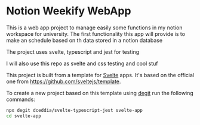 # Notion Weekify WebApp

This is a web app project to manage easily some functions in my notion workspace for university.
The first functionality this app will provide is to make an schedule based on th data stored in a notion database

The project uses svelte, typescript and jest for testing

I will also use this repo as svelte and css testing and cool stuf

This project is built from a template for [Svelte](https://svelte.dev) apps. It's based on the official one from <https://github.com/sveltejs/template>.

To create a new project based on this template using [degit](https://github.com/Rich-Harris/degit) run the following commands:

```bash
npx degit dceddia/svelte-typescript-jest svelte-app
cd svelte-app
```
